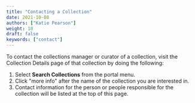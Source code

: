 ```yaml
---
title: "Contacting a Collection"
date: 2021-10-08
authors: ["Katie Pearson"]
weight: 10
draft: false
keywords: ["contact"]
---
```


To contact the collections manager or curator of a collection, visit the Collection Details page of that collection by doing the following:
1. Select **Search Collections** from the portal menu.
2. Click "more info" after the name of the collection you are interested in.
3. Contact information for the person or people responsible for the collection will be listed at the top of this page.
